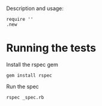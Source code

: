 # 

Description and usage:

    require ''
    .new

# Running the tests

Install the rspec gem

    gem install rspec

Run the spec

    rspec _spec.rb

